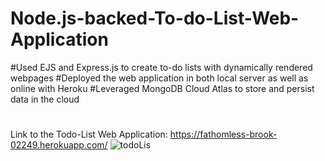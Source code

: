 # Node.js-backed-To-do-List-Web-Application

#Used EJS and Express.js to create to-do lists with dynamically rendered webpages
#Deployed the web application in both local server as well as online with Heroku
#Leveraged MongoDB Cloud Atlas to store and persist data in the cloud
#

Link to the Todo-List Web Application: https://fathomless-brook-02249.herokuapp.com/
![todoLis](https://user-images.githubusercontent.com/68340816/160885615-0b98663c-6b9f-4494-86af-dc5e4241c5ff.PNG)
